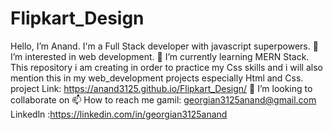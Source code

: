 # Flipkart_Design
 Hello, I’m Anand. I'm a Full Stack developer with javascript superpowers. 👀 I’m interested in web development. 🌱 I’m currently learning MERN Stack. 
This repository i am creating in order to practice my Css skills and i will also mention this in my web_development projects especially Html and Css.
project Link: https://anand3125.github.io/Flipkart_Design/
💞️ I’m looking to collaborate on 📫 How to reach me gamil: georgian3125anand@gmail.com Linkedln :https://linkedin.com/in/georgian3125anand
